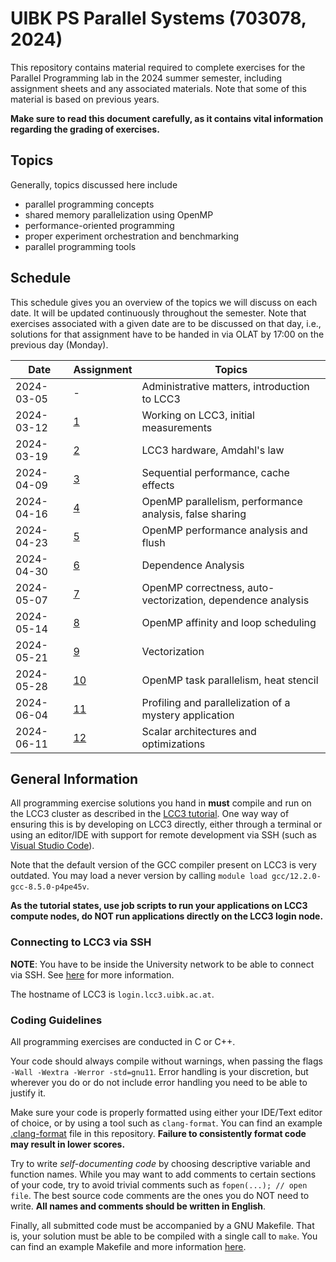 # UIBK PS Parallel Systems (703078, 2024)

This repository contains material required to complete exercises for the
Parallel Programming lab in the 2024 summer semester, including assignment
sheets and any associated materials. Note that some of this material is based
on previous years.

**Make sure to read this document carefully, as it contains vital information
regarding the grading of exercises.**

## Topics

Generally, topics discussed here include

- parallel programming concepts
- shared memory parallelization using OpenMP
- performance-oriented programming
- proper experiment orchestration and benchmarking
- parallel programming tools

## Schedule

This schedule gives you an overview of the topics we will discuss on each date.
It will be updated continuously throughout the semester. Note that exercises
associated with a given date are to be discussed on that day, i.e., solutions
for that assignment have to be handed in via OLAT by 17:00 on the previous day
(Monday).

| Date       | Assignment | Topics                                                      |
| ---------- | ---------- | ----------------------------------------------------------- |
| 2024-03-05 | -          | Administrative matters, introduction to LCC3                |
| 2024-03-12 | [1](01)    | Working on LCC3, initial measurements                       |
| 2024-03-19 | [2](02)    | LCC3 hardware, Amdahl's law                                 |
| 2024-04-09 | [3](03)    | Sequential performance, cache effects                       |
| 2024-04-16 | [4](04)    | OpenMP parallelism, performance analysis, false sharing     |
| 2024-04-23 | [5](05)    | OpenMP performance analysis and flush                       |
| 2024-04-30 | [6](06)    | Dependence Analysis                                         |
| 2024-05-07 | [7](07)    | OpenMP correctness, auto-vectorization, dependence analysis |
| 2024-05-14 | [8](08)    | OpenMP affinity and loop scheduling                         |
| 2024-05-21 | [9](09)    | Vectorization                                               |
| 2024-05-28 | [10](10)   | OpenMP task parallelism, heat stencil                       |
| 2024-06-04 | [11](11)   | Profiling and parallelization of a mystery application      |
| 2024-06-11 | [12](12)   | Scalar architectures and optimizations                      |

## General Information

All programming exercise solutions you hand in **must** compile and run on the
LCC3 cluster as described in the [LCC3 tutorial](lcc3_tutorial.md). One way
way of ensuring this is by developing on LCC3 directly, either through a
terminal or using an editor/IDE with support for remote development via SSH
(such as [Visual Studio Code](https://code.visualstudio.com/docs/remote/ssh)).

Note that the default version of the GCC compiler present on LCC3 is very
outdated. You may load a never version by calling `module load gcc/12.2.0-gcc-8.5.0-p4pe45v`.

**As the tutorial states, use job scripts to run your applications on LCC3
compute nodes, do NOT run applications directly on the LCC3 login node.**

### Connecting to LCC3 via SSH

**NOTE**: You have to be inside the University network to be able to connect via
SSH. See [here](https://www.uibk.ac.at/zid/netz-komm/vpn/) for more information.

The hostname of LCC3 is `login.lcc3.uibk.ac.at`.

### Coding Guidelines

All programming exercises are conducted in C or C++.

Your code should always compile without warnings, when passing the flags `-Wall
-Wextra -Werror -std=gnu11`. Error handling is your discretion, but wherever you
do or do not include error handling you need to be able to justify it.

Make sure your code is properly formatted using either your IDE/Text editor of
choice, or by using a tool such as `clang-format`. You can find an example
[.clang-format](.clang-format) file in this repository. **Failure to
consistently format code may result in lower scores.**

Try to write _self-documenting code_ by choosing descriptive variable and
function names. While you may want to add comments to certain sections of your
code, try to avoid trivial comments such as `fopen(...); // open file`. The best
source code comments are the ones you do NOT need to write. **All names and
comments should be written in English**.

Finally, all submitted code must be accompanied by a GNU Makefile. That is, your
solution must be able to be compiled with a single call to `make`. You can find
an example Makefile and more information [here](example_makefile).
